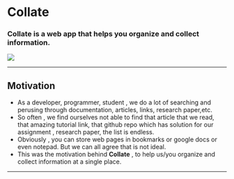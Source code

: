 # Collate

### **Collate** is a web app that helps you organize and collect information. 
<img src = "https://cdn.discordapp.com/attachments/870368289602285591/904014963591483472/unknown.png">
<hr>

## Motivation
- As a developer, programmer, student , we do a lot of searching and perusing through documentation, articles, links, research paper,etc.  
- So often , we find ourselves not able to find that article that we read, that amazing tutorial link, that github repo which has solution for our assignment , research paper, the list is endless.   
- Obviously , you can store web pages in bookmarks or google docs or even notepad. But we can all agree that is not ideal.  
- This was the motivation behind **Collate** , to help us/you organize and collect information at a single place. 

<hr>



